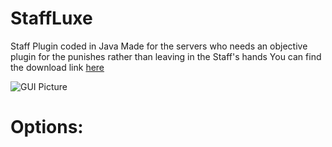 # StaffLuxe
 Staff Plugin coded in Java
 Made for the servers who needs an objective plugin for the punishes rather than leaving in the Staff's hands
 You can find the download link [here](http://google.com)

![GUI Picture](https://github.com/masonrapa/StaffLuxe/blob/master/gui.PNG?raw=true)

# Options:
 > 

